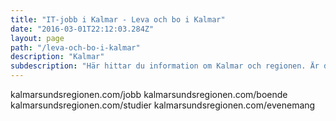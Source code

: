 ```yaml
---
title: "IT-jobb i Kalmar - Leva och bo i Kalmar"
date: "2016-03-01T22:12:03.284Z"
layout: page
path: "/leva-och-bo-i-kalmar"
description: "Kalmar"
subdescription: "Här hittar du information om Kalmar och regionen. Är du nyfiken på att flytta till Kalmar så hittar du länkar om boende och jobb till medflyttande partner här."
---
```


<p></p>

<grid flexdirection="column">
	<grid-item href="http://kalmarsundsregionen.com/jobb/" title="Jobb" background="#4cc178" aligntext="left" flex="1">
		<grid-item-link href="http://kalmarsundsregionen.com/jobb">kalmarsundsregionen.com/jobb</grid-item-link>
	</grid-item>
	<grid-item href="http://kalmarsundsregionen.com/boende/" title="Boende" background="#c14b7f" aligntext="left" flex="1">
		<grid-item-link href="http://kalmarsundsregionen.com/boende">kalmarsundsregionen.com/boende</grid-item-link>
	</grid-item>
	<grid-item href="http://kalmarsundsregionen.com/studier/" title="Jobb" background="#c17e4b" aligntext="left" flex="1">
		<grid-item-link href="http://kalmarsundsregionen.com/studier">kalmarsundsregionen.com/studier</grid-item-link>
	</grid-item>
	<grid-item href="http://kalmarsundsregionen.com/evenemang/" title="Boende" background="#4baac1" aligntext="left" flex="1">
		<grid-item-link href="http://kalmarsundsregionen.com/evenemang">kalmarsundsregionen.com/evenemang</grid-item-link>
	</grid-item>
</grid>


